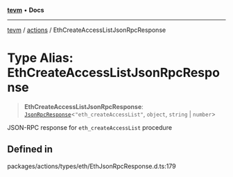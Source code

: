 [**tevm**](../../README.md) • **Docs**

***

[tevm](../../modules.md) / [actions](../README.md) / EthCreateAccessListJsonRpcResponse

# Type Alias: EthCreateAccessListJsonRpcResponse

> **EthCreateAccessListJsonRpcResponse**: [`JsonRpcResponse`](../../index/type-aliases/JsonRpcResponse.md)\<`"eth_createAccessList"`, `object`, `string` \| `number`\>

JSON-RPC response for `eth_createAccessList` procedure

## Defined in

packages/actions/types/eth/EthJsonRpcResponse.d.ts:179
